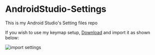 # AndroidStudio-Settings
This is my Android Studio's Setting files repo

If you wish to use my keymap setup, [Download](https://github.com/alizera/AndroidStudio-Settings/blob/main/AS-keymaps-settings.zip?raw=true) and import it as shown below:

![import settings](https://github.com/alizera/AndroidStudio-Settings/assets/50444607/ee313105-001d-47e8-a59f-2d42104d1e89)
